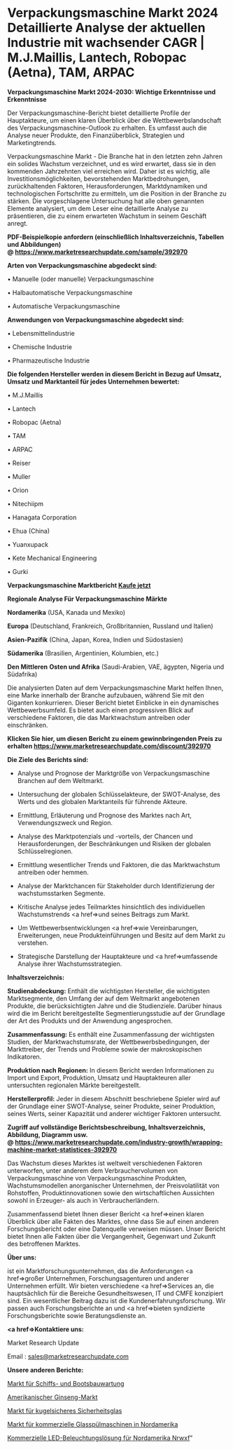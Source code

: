 # Verpackungsmaschine Markt 2024 Detaillierte Analyse der aktuellen Industrie mit wachsender CAGR | M.J.Maillis, Lantech, Robopac (Aetna), TAM, ARPAC

<strong>Verpackungsmaschine Markt 2024-2030: Wichtige Erkenntnisse und Erkenntnisse</strong>

Der Verpackungsmaschine-Bericht bietet detaillierte Profile der Hauptakteure, um einen klaren Überblick über die Wettbewerbslandschaft des Verpackungsmaschine-Outlook zu erhalten. Es umfasst auch die Analyse neuer Produkte, den Finanzüberblick, Strategien und Marketingtrends.

Verpackungsmaschine Markt - Die Branche hat in den letzten zehn Jahren ein solides Wachstum verzeichnet, und es wird erwartet, dass sie in den kommenden Jahrzehnten viel erreichen wird. Daher ist es wichtig, alle Investitionsmöglichkeiten, bevorstehenden Marktbedrohungen, zurückhaltenden Faktoren, Herausforderungen, Marktdynamiken und technologischen Fortschritte zu ermitteln, um die Position in der Branche zu stärken. Die vorgeschlagene Untersuchung hat alle oben genannten Elemente analysiert, um dem Leser eine detaillierte Analyse zu präsentieren, die zu einem erwarteten Wachstum in seinem Geschäft anregt.

<strong><b>PDF-Beispielkopie anfordern (einschließlich Inhaltsverzeichnis, Tabellen und Abbildungen) @ </b></strong><strong><a href=https://www.marketresearchupdate.com/sample/392970><strong>https://www.marketresearchupdate.com/sample/392970</u></a></strong></strong>

<strong>Arten von Verpackungsmaschine abgedeckt sind:</strong>

• Manuelle (oder manuelle) Verpackungsmaschine

• Halbautomatische Verpackungsmaschine

• Automatische Verpackungsmaschine

<strong>Anwendungen von Verpackungsmaschine abgedeckt sind:</strong>

• Lebensmittelindustrie

• Chemische Industrie

• Pharmazeutische Industrie

<strong>Die folgenden Hersteller werden in diesem Bericht in Bezug auf Umsatz, Umsatz und Marktanteil für jedes Unternehmen bewertet:</strong>

• M.J.Maillis

• Lantech

• Robopac (Aetna)

• TAM

• ARPAC

• Reiser

• Muller

• Orion

• Nitechiipm

• Hanagata Corporation

• Ehua (China)

• Yuanxupack

• Kete Mechanical Engineering

• Gurki

<strong>Verpackungsmaschine Marktbericht <a href=https://www.marketresearchupdate.com/buynow/392970>Kaufe jetzt</a></strong>

<strong>Regionale Analyse Für Verpackungsmaschine Märkte</strong>

<strong>Nordamerika</strong> (USA, Kanada und Mexiko)

<strong>Europa</strong> (Deutschland, Frankreich, Großbritannien, Russland und Italien)

<strong>Asien-Pazifik</strong> (China, Japan, Korea, Indien und Südostasien)

<strong>Südamerika</strong> (Brasilien, Argentinien, Kolumbien, etc.)

<strong>Den Mittleren</strong> <strong>Osten und Afrika</strong> (Saudi-Arabien, VAE, ägypten, Nigeria und Südafrika)

Die analysierten Daten auf dem Verpackungsmaschine Markt helfen Ihnen, eine Marke innerhalb der Branche aufzubauen, während Sie mit den Giganten konkurrieren. Dieser Bericht bietet Einblicke in ein dynamisches Wettbewerbsumfeld. Es bietet auch einen progressiven Blick auf verschiedene Faktoren, die das Marktwachstum antreiben oder einschränken.

<strong>Klicken Sie hier, um diesen Bericht zu einem gewinnbringenden Preis zu erhalten
</strong><strong><a href=https://www.marketresearchupdate.com/discount/392970>https://www.marketresearchupdate.com/discount/392970</b></u></strong></a>

<strong>Die Ziele des Berichts sind:</strong>

- Analyse und Prognose der Marktgröße von Verpackungsmaschine Branchen auf dem Weltmarkt.

- Untersuchung der globalen Schlüsselakteure, der SWOT-Analyse, des Werts und des globalen Marktanteils für führende Akteure.

- Ermittlung, Erläuterung und Prognose des Marktes nach Art, Verwendungszweck und Region.

- Analyse des Marktpotenzials und -vorteils, der Chancen und Herausforderungen, der Beschränkungen und Risiken der globalen Schlüsselregionen.

- Ermittlung wesentlicher Trends und Faktoren, die das Marktwachstum antreiben oder hemmen.

- Analyse der Marktchancen für Stakeholder durch Identifizierung der wachstumsstarken Segmente.

- Kritische Analyse jedes Teilmarktes hinsichtlich des individuellen Wachstumstrends <a href=>und</a> seines Beitrags zum Markt.

- Um Wettbewerbsentwicklungen <a href=>wie</a> Vereinbarungen, Erweiterungen, neue Produkteinführungen und Besitz auf dem Markt zu verstehen.

- Strategische Darstellung der Hauptakteure und <a href=>umfas</a>sende Analyse ihrer Wachstumsstrategien.

<strong>Inhaltsverzeichnis:</strong>

<strong>Studienabdeckung:</strong> Enthält die wichtigsten Hersteller, die wichtigsten Marktsegmente, den Umfang der auf dem Weltmarkt angebotenen Produkte, die berücksichtigten Jahre und die Studienziele. Darüber hinaus wird die im Bericht bereitgestellte Segmentierungsstudie auf der Grundlage der Art des Produkts und der Anwendung angesprochen.

<strong>Zusammenfassung:</strong> Es enthält eine Zusammenfassung der wichtigsten Studien, der Marktwachstumsrate, der Wettbewerbsbedingungen, der Markttreiber, der Trends und Probleme sowie der makroskopischen Indikatoren.

<strong>Produktion nach Regionen:</strong> In diesem Bericht werden Informationen zu Import und Export, Produktion, Umsatz und Hauptakteuren aller untersuchten regionalen Märkte bereitgestellt.

<strong>Herstellerprofil:</strong> Jeder in diesem Abschnitt beschriebene Spieler wird auf der Grundlage einer SWOT-Analyse, seiner Produkte, seiner Produktion, seines Werts, seiner Kapazität und anderer wichtiger Faktoren untersucht.

<strong><b>Zugriff auf vollständige Berichtsbeschreibung, Inhaltsverzeichnis, Abbildung, Diagramm usw. @ </b></strong><strong><a href=https://www.marketresearchupdate.com/industry-growth/wrapping-machine-market-statistices-392970>https://www.marketresearchupdate.com/industry-growth/wrapping-machine-market-statistices-392970</a></strong>

Das Wachstum dieses Marktes ist weltweit verschiedenen Faktoren unterworfen, unter anderem dem Verbrauchervolumen von Verpackungsmaschine von Verpackungsmaschine Produkten, Wachstumsmodellen anorganischer Unternehmen, der Preisvolatilität von Rohstoffen, Produktinnovationen sowie den wirtschaftlichen Aussichten sowohl in Erzeuger- als auch in Verbraucherländern.

Zusammenfassend bietet Ihnen dieser Bericht <a href=>einen</a> klaren Überblick über alle Fakten des Marktes, ohne dass Sie auf einen anderen Forschungsbericht oder eine Datenquelle verweisen müssen. Unser Bericht bietet Ihnen alle Fakten über die Vergangenheit, Gegenwart und Zukunft des betroffenen Marktes.

<strong>Über uns:</strong>

 ist ein Marktforschungsunternehmen, das die Anforderungen <a href=>großer</a> Unternehmen, Forschungsagenturen und anderer Unternehmen erfüllt. Wir bieten verschiedene <a href=>Services</a> an, die hauptsächlich für die Bereiche Gesundheitswesen, IT und CMFE konzipiert sind. Ein wesentlicher Beitrag dazu ist die Kundenerfahrungsforschung. Wir passen auch Forschungsberichte an und <a href=>bieten</a> syndizierte Forschungsberichte sowie Beratungsdienste an.

<strong><a href=>Kontaktiere uns:</a></strong>

Market Research Update

Email : sales@marketresearchupdate.com

<strong>Unsere anderen Berichte:</strong>

<a href=https://www.linkedin.com/pulse/ship-boat-building-maintenance-market-research>Markt für Schiffs- und Bootsbauwartung</a>

<a href=https://www.linkedin.com/pulse/american-ginseng-market-analysis-segment-region>Amerikanischer Ginseng-Markt</a>

<a href=https://www.linkedin.com/pulse/bulletproof-security-glass-market-outlooks>Markt für kugelsicheres Sicherheitsglas</a>

<a href=https://www.linkedin.com/pulse/north-america-commercial-glass-washer-market-2023-top>Markt für kommerzielle Glasspülmaschinen in Nordamerika</a>

<a href=https://www.linkedin.com/pulse/north-america-commercial-led-lighting-solution-nrwxf/>Kommerzielle LED-Beleuchtungslösung für Nordamerika Nrwxf</a>"
